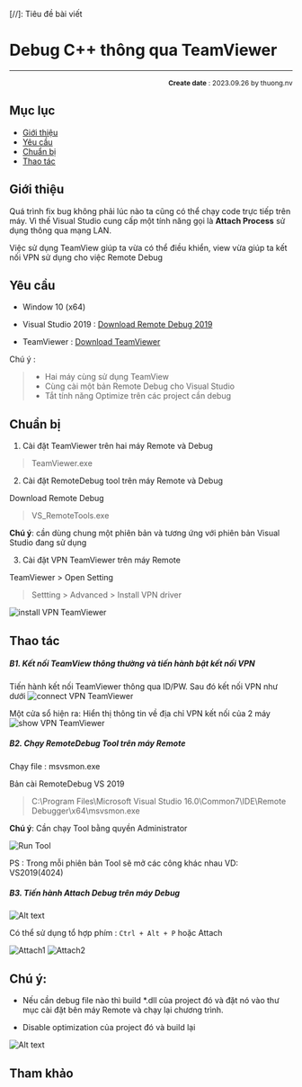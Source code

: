 [//]: Tiêu đề bài viết
#  Debug C++ thông qua TeamViewer
---
<p style="text-align: right; font-size:12px;">
<b>Create date</b> : 2023.09.26 by <a>thuong.nv</a>
</p>

## Mục lục

- [Giới thiệu](#giới-thiệu)
- [Yêu cầu](#yêu-cầu)
- [Chuẩn bị](#chuẩn-bị)
- [Thao tác](#thao-tác)

## Giới thiệu 

Quá trình fix bug không phải lúc nào ta cũng có thể chạy code trực tiếp trên máy. Vì thế Visual Studio cung cấp một tính năng gọi là **Attach Process** sử dụng thông qua mạng LAN.

Việc sử dụng TeamView giúp ta vừa có thể điều khiển, view vừa giúp ta kết nối VPN sử dụng cho việc Remote Debug


## Yêu cầu

- Window 10 (x64)
- Visual Studio 2019 : [Download Remote Debug 2019 ](https://learn.microsoft.com/en-us/visualstudio/debugger/remote-debugging)

- TeamViewer : [Download TeamViewer](https://www.teamviewer.com/)

Chú ý :
> - Hai máy cùng sử dụng TeamView 
> - Cùng cài một bản Remote Debug cho Visual Studio
> - Tắt tính năng Optimize trên các project cần debug


## Chuẩn bị
1. Cài đặt TeamViewer trên hai máy Remote và Debug 

> TeamViewer.exe

2. Cài đặt RemoteDebug tool trên máy Remote và Debug

Download Remote Debug 
> VS_RemoteTools.exe

**Chú ý**: cần dùng chung một phiên bản và tương ứng với phiên bản Visual Studio đang sử dụng 


3. Cài đặt VPN TeamViewer trên máy Remote

TeamViewer > Open Setting 
> Settting > Advanced > Install VPN driver

![install VPN TeamViewer](./image/InstallVPN.png)

## Thao tác

##### B1. Kết nối TeamView thông thường và tiến hành bật kết nối VPN <br>
Tiến hành kết nối TeamViewer thông qua ID/PW. Sau đó kết nối VPN như dưới
![connect VPN TeamViewer](./image/ConnectVPNTeamView.png)

Một cửa sổ hiện ra: Hiển thị thông tin về địa chỉ VPN kết nối của 2 máy
![show VPN TeamViewer](./image/ShowVPN.png)

##### B2. Chạy RemoteDebug Tool trên máy Remote <br>

Chạy file : msvsmon.exe 

Bản cài RemoteDebug VS 2019
> C:\Program Files\Microsoft Visual Studio 16.0\Common7\IDE\Remote Debugger\x64\msvsmon.exe

**Chú ý**: Cần chạy Tool bằng quyền Administrator

![Run Tool](./image/RunTool.png)

PS : Trong mỗi phiên bản Tool sẽ mở các công khác nhau VD: VS2019(4024)

##### B3. Tiến hành Attach Debug trên máy Debug <br>

![Alt text](./image/AttachVS.png)

Có thể sử dụng tổ hợp phím : `Ctrl + Alt + P` hoặc Attach

![Attach1](./image/Attach.png)
![Attach2](./image/Attach2.png)

## Chú ý:

- Nếu cần debug file nào thì build *.dll của project đó và đặt nó vào thư mục cài đặt bên máy Remote và chạy lại chương trình.

- Disable optimization của project đó và build lại

![Alt text](./image/DisableOptimize.png)

## Tham khảo


